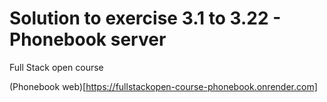 # Solution to exercise 3.1 to 3.22 - Phonebook server
Full Stack open course

(Phonebook web)[https://fullstackopen-course-phonebook.onrender.com]
